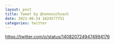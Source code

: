 ```yaml
--- 
layout: post 
title: Tweet by @nonesuchzach 
date: 2021-06-24 1624577751 
categories: twitter 
--- 
```

https://twitter.com/o/status/1408207249474994176